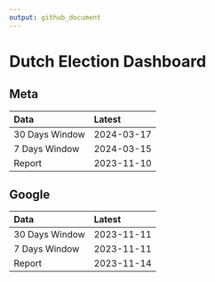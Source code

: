 ```yaml
---
output: github_document
---
```


# Dutch Election Dashboard



## Meta


|Data           |Latest     |
|:--------------|:----------|
|30 Days Window |2024-03-17 |
|7 Days Window  |2024-03-15 |
|Report         |2023-11-10 |

## Google


|Data           |Latest     |
|:--------------|:----------|
|30 Days Window |2023-11-11 |
|7 Days Window  |2023-11-11 |
|Report         |2023-11-14 |

